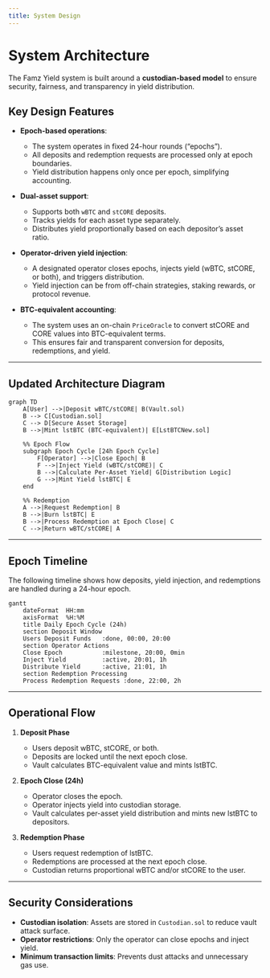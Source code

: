 ```yaml
---
title: System Design
---
```


# System Architecture

The Famz Yield system is built around a **custodian-based model** to ensure security, fairness, and transparency in yield distribution.

## Key Design Features

- **Epoch-based operations**:

  - The system operates in fixed 24-hour rounds (“epochs”).
  - All deposits and redemption requests are processed only at epoch boundaries.
  - Yield distribution happens only once per epoch, simplifying accounting.

- **Dual-asset support**:

  - Supports both `wBTC` and `stCORE` deposits.
  - Tracks yields for each asset type separately.
  - Distributes yield proportionally based on each depositor’s asset ratio.

- **Operator-driven yield injection**:

  - A designated operator closes epochs, injects yield (wBTC, stCORE, or both), and triggers distribution.
  - Yield injection can be from off-chain strategies, staking rewards, or protocol revenue.

- **BTC-equivalent accounting**:
  - The system uses an on-chain `PriceOracle` to convert stCORE and CORE values into BTC-equivalent terms.
  - This ensures fair and transparent conversion for deposits, redemptions, and yield.

---

## Updated Architecture Diagram

```mermaid
graph TD
    A[User] -->|Deposit wBTC/stCORE| B(Vault.sol)
    B --> C[Custodian.sol]
    C --> D[Secure Asset Storage]
    B -->|Mint lstBTC (BTC-equivalent)| E[LstBTCNew.sol]

    %% Epoch Flow
    subgraph Epoch Cycle [24h Epoch Cycle]
        F[Operator] -->|Close Epoch| B
        F -->|Inject Yield (wBTC/stCORE)| C
        B -->|Calculate Per-Asset Yield| G[Distribution Logic]
        G -->|Mint Yield lstBTC| E
    end

    %% Redemption
    A -->|Request Redemption| B
    B -->|Burn lstBTC| E
    B -->|Process Redemption at Epoch Close| C
    C -->|Return wBTC/stCORE| A
```

---

## Epoch Timeline

The following timeline shows how deposits, yield injection, and redemptions are handled during a 24-hour epoch.

```mermaid
gantt
    dateFormat  HH:mm
    axisFormat  %H:%M
    title Daily Epoch Cycle (24h)
    section Deposit Window
    Users Deposit Funds   :done, 00:00, 20:00
    section Operator Actions
    Close Epoch           :milestone, 20:00, 0min
    Inject Yield          :active, 20:01, 1h
    Distribute Yield      :active, 21:01, 1h
    section Redemption Processing
    Process Redemption Requests :done, 22:00, 2h
```

---

## Operational Flow

1. **Deposit Phase**

   - Users deposit wBTC, stCORE, or both.
   - Deposits are locked until the next epoch close.
   - Vault calculates BTC-equivalent value and mints lstBTC.

2. **Epoch Close (24h)**

   - Operator closes the epoch.
   - Operator injects yield into custodian storage.
   - Vault calculates per-asset yield distribution and mints new lstBTC to depositors.

3. **Redemption Phase**

   - Users request redemption of lstBTC.
   - Redemptions are processed at the next epoch close.
   - Custodian returns proportional wBTC and/or stCORE to the user.

---

## Security Considerations

- **Custodian isolation**: Assets are stored in `Custodian.sol` to reduce vault attack surface.
- **Operator restrictions**: Only the operator can close epochs and inject yield.
- **Minimum transaction limits**: Prevents dust attacks and unnecessary gas use.
